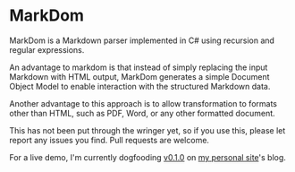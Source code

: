 # MarkDom

MarkDom is a Markdown parser implemented in C# using recursion and regular expressions.

An advantage to markdom is that instead of simply replacing the input Markdown with HTML output, MarkDom generates a simple Document Object Model to enable interaction with the structured Markdown data.

Another advantage to this approach is to allow transformation to formats other than HTML, such as PDF, Word, or any other formatted document.

This has not been put through the wringer yet, so if you use this, please let report any issues you find. Pull requests are welcome.

For a live demo, I'm currently dogfooding [v0.1.0](https://github.com/johnnyRose/MarkDom/releases/tag/v0.1.0) on [my personal site](https://johnrosewicz.com/)'s blog.
